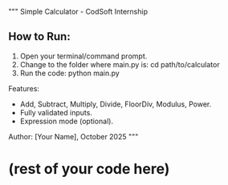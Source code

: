 """
Simple Calculator - CodSoft Internship

How to Run:
------------
1. Open your terminal/command prompt.
2. Change to the folder where main.py is:
   cd path/to/calculator
3. Run the code:
   python main.py

Features:
- Add, Subtract, Multiply, Divide, FloorDiv, Modulus, Power.
- Fully validated inputs.
- Expression mode (optional).

Author: [Your Name], October 2025
"""
# (rest of your code here)
